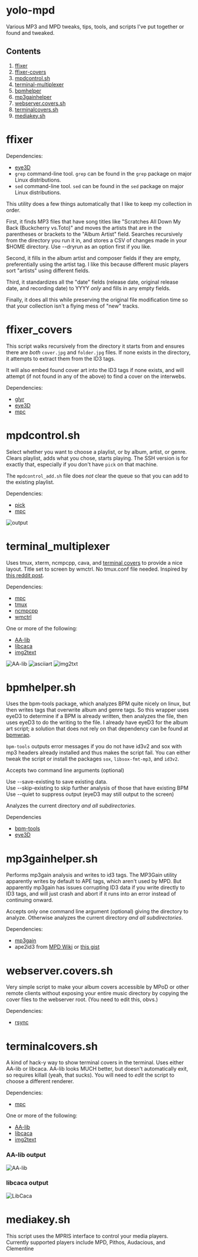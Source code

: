 yolo-mpd
========

Various MP3 and MPD tweaks, tips, tools, and scripts I've put together 
or found and tweaked.

## Contents
 1. [ffixer](ffixer)
 2. [ffixer-covers](ffixer-covers)
 3. [mpdcontrol.sh](mpdcontrol.sh)
 4. [terminal-multiplexer](terminal-multiplexer)
 5. [bpmhelper](bpmhelper)
 6. [mp3gainhelper](mp3gainhelper)
 7. [webserver.covers.sh](webserver.covers.sh)
 8. [terminalcovers.sh](terminalcovers.sh)
 9. [mediakey.sh](mediakey.sh)


# ffixer

Dependencies: 
 * [eye3D](http://eyed3.nicfit.net/)
 * `grep` command-line tool. `grep` can be found in the `grep` package on major Linux distributions.
 * `sed` command-line tool. `sed` can be found in the `sed` package on major Linux distributions.

This utility does a few things automatically that I like to keep my 
collection in order.  

First, it finds MP3 files that have song titles 
like "Scratches All Down My Back (Buckcherry vs.Toto)" and moves the 
artists that are in the parentheses or brackets to the "Album Artist" 
field. Searches recursively from the directory you run it in, and 
stores a CSV of changes made in your $HOME directory. Use --dryrun as 
an option first if you like.

Second, it fills in the album artist and composer fields if they are 
empty, preferentially using the artist tag. I like this because different 
music players sort "artists" using different fields.

Third, it standardizes all the "date" fields (release date, original 
release date, and recording date) to YYYY *only* and fills in any 
empty fields.

Finally, it does all this while preserving the original file 
modification time so that your collection isn't a flying mess of "new" 
tracks.

# ffixer_covers

This script walks recursively from the directory it starts from and 
ensures there are *both* `cover.jpg` and `folder.jpg` files. If none 
exists in the directory, it attempts to extract them from the ID3 tags. 

It will also embed found cover art into the ID3 tags if none exists, and 
will attempt (if not found in any of the above) to find a cover on the 
interwebs. 

Dependencies:

* [glyr](https://github.com/sahib/glyr)
* [eye3D](http://eyed3.nicfit.net/)
* [mpc](http://git.musicpd.org/cgit/master/mpc.git/)

# mpdcontrol.sh

Select whether you want to choose a playlist, or by album, artist, or 
genre. Clears playlist, adds what you chose, starts playing. The SSH 
version is for exactly that, especially if you don't have `pick` on 
that machine.

The `mpdcontrol_add.sh` file does *not* clear the queue so that you can add to 
the existing playlist.

Dependencies: 
* [pick](https://github.com/thoughtbot/pick)
* [mpc](http://git.musicpd.org/cgit/master/mpc.git/)

![output](out.gif?raw=true "What it looks like")


# terminal_multiplexer

Uses tmux, xterm, ncmpcpp, cava, and [terminal covers](https://github.com/uriel1998/yolo-mpd#terminalcoverssh) to provide a nice layout. Title set to screen by wmctrl.  No tmux.conf file needed.  Inspired by [this reddit post](https://www.reddit.com/r/unixporn/comments/3q4y1m/openbox_music_now_with_tmux_and_album_art/).

Dependencies: 
* [mpc](http://git.musicpd.org/cgit/master/mpc.git/)  
* [tmux](https://tmux.github.io/)  
* [ncmpcpp](https://github.com/arybczak/ncmpcpp)  
* [wmctrl](https://linux.die.net/man/1/wmctrl)  

One or more of the following:  

* [AA-lib](http://aa-project.sourceforge.net/aview/)
* [libcaca](http://caca.zoy.org/wiki/libcaca)
* [img2text](https://github.com/hit9/img2txt)

![AA-lib](aaview_layout.jpg)
![asciiart](asciiart_layout.jpg?raw=true "asciiart output")
![img2txt](img2txt_layout.jpg?raw=true "img2txt output")


# bpmhelper.sh

Uses the bpm-tools package, which analyzes BPM quite nicely on linux, 
but then writes tags that overwrite album and genre tags. So this 
wrapper uses eyeD3 to determine if a BPM is already written, then 
analyzes the file, then uses eyeD3 to do the writing to the file. 
I already have eyeD3 for the album art script; a solution 
that does not rely on that dependency can be found 
at [bpmwrap](https://github.com/meridius/bpmwrap).

`bpm-tools` outputs error messages if you do not have id3v2 and sox with mp3 
headers already installed and thus makes the script fail. You can either tweak 
the script or install the packages `sox`, `libsox-fmt-mp3`, and `id3v2`.

Accepts two command line arguments (optional)

Use --save-existing to save existing data.  
Use --skip-existing to skip further analysis of those that have existing BPM
Use --quiet to suppress output (eyeD3 may still output to the screen)

Analyzes the current directory *and all subdirectories*.

Dependencies
* [bpm-tools](http://www.pogo.org.uk/~mark/bpm-tools/)
* [eye3D](http://eyed3.nicfit.net/)

# mp3gainhelper.sh

Performs mp3gain analysis and writes to id3 tags. The MP3Gain utility 
apparently writes by default to APE tags, which aren't used by MPD. 
But apparently mp3gain has issues corrupting ID3 data if you write 
directly to ID3 tags, and will just crash and abort if it runs into an 
error instead of continuing onward.

Accepts only one command line argument (optional) giving the directory 
to analyze. Otherwise analyzes the current directory *and all 
subdirectories*.

Dependencies: 
* [mp3gain](http://mp3gain.sourceforge.net/)
* ape2id3 from [MPD Wiki](http://mpd.wikia.com/wiki/Hack:ape2id3.py) or [this gist](https://gist.github.com/uriel1998/6333da780d44e59abbc1761700104329)

# webserver.covers.sh

Very simple script to make your album covers accessible by MPoD or 
other remote clients without exposing your entire music directory by 
copying the cover files to the webserver root. (You need to edit this, obvs.)

Dependencies:
* [rsync](https://en.wikipedia.org/wiki/Rsync)

# terminalcovers.sh

A kind of hack-y way to show terminal covers in the terminal.  Uses 
either AA-lib or libcaca.  AA-lib looks MUCH better, but doesn't 
automatically exit, so requires killall (yeah, that sucks).  You will 
need to *edit* the script to choose a different renderer.

Dependencies: 
* [mpc](http://git.musicpd.org/cgit/master/mpc.git/)

One or more of the following:  

* [AA-lib](http://aa-project.sourceforge.net/aview/)
* [libcaca](http://caca.zoy.org/wiki/libcaca)
* [img2text](https://github.com/hit9/img2txt)

### AA-lib output
![AA-lib](aaview_output.png?raw=true "AA-lib output")
### libcaca output
![LibCaca](libcaca_output.png?raw=true "libcaca output")

# mediakey.sh

This script uses the MPRIS interface to control your media players.  
Currently supported players include MPD, Pithos, Audacious, and Clementine

